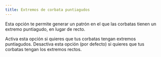 ```yaml
---
title: Extremos de corbata puntiagudos
---
```


Esta opción te permite generar un patrón en el que las corbatas tienen un extremo puntiagudo, en lugar de recto.

Activa esta opción si quieres que tus corbatas tengan extremos puntiagudos. Desactiva esta opción (por defecto) si quieres que tus corbatas tengan los extremos rectos.
